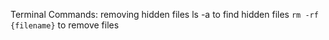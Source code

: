 Terminal Commands:
removing hidden files
ls -a to find hidden files
`rm -rf {filename}` to remove files
